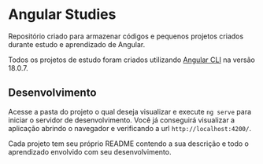 # Angular Studies

Repositório criado para armazenar códigos e pequenos projetos criados durante estudo e aprendizado de Angular.

Todos os projetos de estudo foram criados utilizando [Angular CLI](https://github.com/angular/angular-cli) na versão 18.0.7.

## Desenvolvimento

Acesse a pasta do projeto o qual deseja visualizar e execute `ng serve` para iniciar o servidor de desenvolvimento. Você já conseguirá visualizar a aplicação abrindo o navegador e verificando a url `http://localhost:4200/`.

Cada projeto tem seu próprio README contendo a sua descrição e todo o aprendizado envolvido com seu desenvolvimento. 